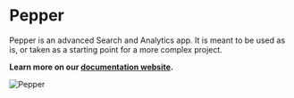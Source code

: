 # Pepper

Pepper is an advanced Search and Analytics app. It is meant to be used as is, or taken as a starting point for a more complex project.

**Learn more on our [documentation website](https://sinequa.github.io/sba-angular/modules/pepper/pepper.html).**

![Pepper](/docs/assets/modules/pepper.png)
